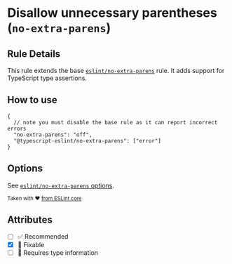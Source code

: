 # Disallow unnecessary parentheses (`no-extra-parens`)

## Rule Details

This rule extends the base [`eslint/no-extra-parens`](https://eslint.org/docs/rules/no-extra-parens) rule.
It adds support for TypeScript type assertions.

## How to use

```jsonc
{
  // note you must disable the base rule as it can report incorrect errors
  "no-extra-parens": "off",
  "@typescript-eslint/no-extra-parens": ["error"]
}
```

## Options

See [`eslint/no-extra-parens` options](https://eslint.org/docs/rules/no-extra-parens#options).

<sup>Taken with ❤️ [from ESLint core](https://github.com/eslint/eslint/blob/master/docs/rules/no-extra-parens.md)</sup>

## Attributes

- [ ] ✅ Recommended
- [x] 🔧 Fixable
- [ ] 💭 Requires type information
